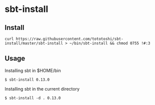 # sbt-install

## Install

```
curl https://raw.githubusercontent.com/tototoshi/sbt-install/master/sbt-install > ~/bin/sbt-install && chmod 0755 !#:3
```

## Usage

Installing sbt in $HOME/bin
```
$ sbt-install 0.13.0
```

Installing sbt in the current directory
```
$ sbt-install -d . 0.13.0
```

